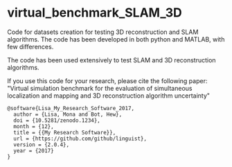 # virtual_benchmark_SLAM_3D
Code for datasets creation for testing 3D reconstruction and SLAM algorithms.
The code has been developed in both python and MATLAB, with few differences.

The code has been used extensively to test SLAM and 3D reconstruction algorithms.

If you use this code for your research, please cite the following paper:
"Virtual simulation benchmark for the evaluation of simultaneous localization and mapping and 3D reconstruction algorithm uncertainty"

```
@software{Lisa_My_Research_Software_2017,
  author = {Lisa, Mona and Bot, Hew},
  doi = {10.5281/zenodo.1234},
  month = {12},
  title = {{My Research Software}},
  url = {https://github.com/github/linguist},
  version = {2.0.4},
  year = {2017}
}
```

